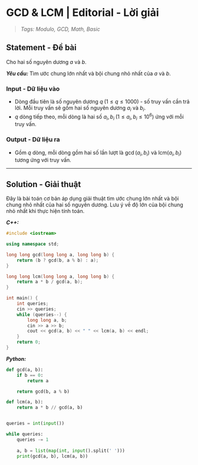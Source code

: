 
# GCD & LCM | Editorial - Lời giải

> *Tags: Modulo, GCD, Math, Basic*

## Statement - Đề bài

Cho hai số nguyên dương $a$ và $b$.

***Yêu cầu:*** Tìm ước chung lớn nhất và bội chung nhỏ nhất của $a$ và $b$.

### Input - Dữ liệu vào

- Dòng đầu tiên là số nguyên dương $q \; (1 \le q \le 1000)$ - số truy vấn cần trả lời. Mỗi truy vấn sẽ gồm hai số nguyên dương $a_i$ và $b_i$.
- $q$ dòng tiếp theo, mỗi dòng là hai số $a_i, b_i \; (1 \le a_i, b_i \le 10^6)$ ứng với mỗi truy vấn.

### Output - Dữ liệu ra

- Gồm $q$ dòng, mỗi dòng gồm hai số lần lượt là $\gcd(a_i, b_i)$ và $\text{lcm}(a_i, b_i)$ tương ứng với truy vấn.

---

## Solution - Giải thuật

Đây là bài toán cơ bản áp dụng giải thuật tìm ước chung lớn nhất và bội chung nhỏ nhất của hai số nguyên dương. Lưu ý về độ lớn của bội chung nhỏ nhất khi thực hiện tính toán.

***C++:***

```cpp
#include <iostream>

using namespace std;

long long gcd(long long a, long long b) {
    return (b ? gcd(b, a % b) : a);
}

long long lcm(long long a, long long b) {
    return a * b / gcd(a, b);
}

int main() {
	int queries;
	cin >> queries;
	while (queries--) {
        long long a, b;
        cin >> a >> b;
        cout << gcd(a, b) << " " << lcm(a, b) << endl;
	}
	return 0;
}
```

***Python:***

```py
def gcd(a, b):
    if b == 0:
        return a

    return gcd(b, a % b)

def lcm(a, b):
    return a * b // gcd(a, b)


queries = int(input())

while queries:
    queries -= 1
    
    a, b = list(map(int, input().split(' ')))
    print(gcd(a, b), lcm(a, b))
```
